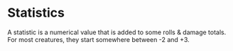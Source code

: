 # Statistics
A statistic is a numerical value that is added to some rolls & damage totals. For most creatures, they start somewhere between -2 and +3.

